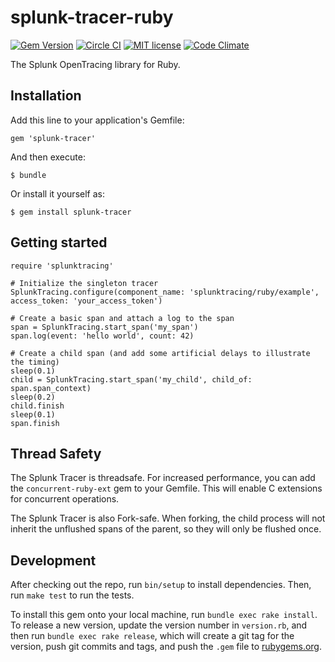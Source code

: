 # splunk-tracer-ruby

[![Gem Version](https://badge.fury.io/rb/lightstep.svg)](https://badge.fury.io/rb/lightstep) [![Circle CI](https://circleci.com/gh/lightstep/lightstep-tracer-ruby.svg?style=shield)](https://circleci.com/gh/lightstep/lightstep-tracer-ruby) [![MIT license](http://img.shields.io/badge/license-MIT-blue.svg)](http://opensource.org/licenses/MIT) [![Code Climate](https://codeclimate.com/github/lightstep/lightstep-tracer-ruby/badges/gpa.svg)](https://codeclimate.com/github/lightstep/lightstep-tracer-ruby)

The Splunk OpenTracing library for Ruby.

## Installation

Add this line to your application's Gemfile:

    gem 'splunk-tracer'


And then execute:

    $ bundle

Or install it yourself as:

    $ gem install splunk-tracer


## Getting started

    require 'splunktracing'

    # Initialize the singleton tracer
    SplunkTracing.configure(component_name: 'splunktracing/ruby/example', access_token: 'your_access_token')

    # Create a basic span and attach a log to the span
    span = SplunkTracing.start_span('my_span')
    span.log(event: 'hello world', count: 42)

    # Create a child span (and add some artificial delays to illustrate the timing)
    sleep(0.1)
    child = SplunkTracing.start_span('my_child', child_of: span.span_context)
    sleep(0.2)
    child.finish
    sleep(0.1)
    span.finish

## Thread Safety

The Splunk Tracer is threadsafe. For increased performance, you can add the
`concurrent-ruby-ext` gem to your Gemfile. This will enable C extensions for
concurrent operations.

The Splunk Tracer is also Fork-safe. When forking, the child process will
not inherit the unflushed spans of the parent, so they will only be flushed
once.

## Development

After checking out the repo, run `bin/setup` to install dependencies. Then, run `make test` to run the tests.

To install this gem onto your local machine, run `bundle exec rake install`. To release a new version, update the version number in `version.rb`, and then run `bundle exec rake release`, which will create a git tag for the version, push git commits and tags, and push the `.gem` file to [rubygems.org](https://rubygems.org).

